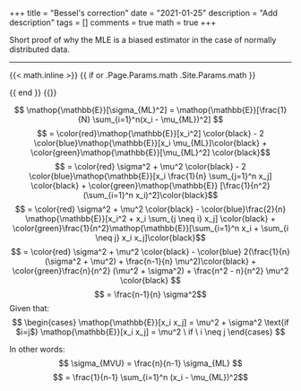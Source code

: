 +++
title = "Bessel's correction"
date = "2021-01-25"
description = "Add description"
tags = []
comments = true
math = true
+++

Short proof of why the MLE is a biased estimator in the case of normally distributed data.

---

{{< math.inline >}}
{{ if or .Page.Params.math .Site.Params.math }}
<!-- KaTeX -->
<link rel="stylesheet" href="https://cdn.jsdelivr.net/npm/katex@0.10.1/dist/katex.min.css" integrity="sha384-dbVIfZGuN1Yq7/1Ocstc1lUEm+AT+/rCkibIcC/OmWo5f0EA48Vf8CytHzGrSwbQ" crossorigin="anonymous">
<script defer src="https://cdn.jsdelivr.net/npm/katex@0.10.1/dist/katex.min.js" integrity="sha384-2BKqo+exmr9su6dir+qCw08N2ZKRucY4PrGQPPWU1A7FtlCGjmEGFqXCv5nyM5Ij" crossorigin="anonymous"></script>
<script defer src="https://cdn.jsdelivr.net/npm/katex@0.10.1/dist/contrib/auto-render.min.js" integrity="sha384-kWPLUVMOks5AQFrykwIup5lo0m3iMkkHrD0uJ4H5cjeGihAutqP0yW0J6dpFiVkI" crossorigin="anonymous" onload="renderMathInElement(document.body);"></script>
{{ end }}
{{</ math.inline >}}

$$ \mathop{\mathbb{E}}[\sigma_{ML}^2] = \mathop{\mathbb{E}}[\frac{1}{N} \sum_{i=1}^n(x_i - \mu_{ML})^2] $$
$$ = \color{red}\mathop{\mathbb{E}}[x_i^2] \color{black} - 2 \color{blue}\mathop{\mathbb{E}}[x_i \mu_{ML}]\color{black} + \color{green}\mathop{\mathbb{E}}[\mu_{ML}^2] \color{black}$$
$$ = \color{red} \sigma^2 + \mu^2 \color{black} - 2 \color{blue}\mathop{\mathbb{E}}[x_i \frac{1}{n} \sum_{j=1}^n x_j] \color{black} + \color{green}\mathop{\mathbb{E}} [\frac{1}{n^2}(\sum_{i=1}^n x_i)^2]\color{black}$$
$$ = \color{red} \sigma^2 + \mu^2 \color{black} - \color{blue}\frac{2}{n} \mathop{\mathbb{E}}[x_i^2 + x_i \sum_{j \neq i} x_j] \color{black} + \color{green}\frac{1}{n^2}\mathop{\mathbb{E}}[\sum_{i=1}^n x_i + \sum_{i \neq j} x_i x_j]\color{black}$$
$$ = \color{red} \sigma^2 + \mu^2 \color{black} - \color{blue} 2(\frac{1}{n}(\sigma^2 + \mu^2) + \frac{n-1}{n} \mu^2)\color{black} + \color{green}\frac{n}{n^2} (\mu^2 + \sigma^2) + \frac{n^2 - n}{n^2} \mu^2 \color{black} $$
$$ = \frac{n-1}{n} \sigma^2$$
Given that:
$$
\begin{cases}
      \mathop{\mathbb{E}}[x_i x_j] = \mu^2 + \sigma^2 \text{if $i=j$}
      \mathop{\mathbb{E}}[x_i x_j] = \mu^2 \ if \ i \neq j
\end{cases}
$$

In other words:
$$ \sigma_{MVU} = \frac{n}{n-1} \sigma_{ML} $$
$$ = \frac{1}{n-1} \sum_{i=1}^n (x_i - \mu_{ML})^2$$
